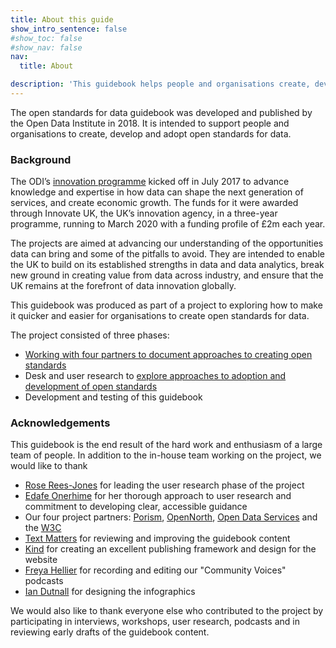 ```yaml
---
title: About this guide
show_intro_sentence: false
#show_toc: false
#show_nav: false
nav:
  title: About

description: 'This guidebook helps people and organisations create, develop and adopt open standards for data. It supports a variety of users, including policy leads, domain experts and technologists.'
---
```


The open standards for data guidebook was developed and published by the Open Data Institute in 2018. It is intended to support people and organisations to create, develop and adopt open standards for data.

### Background

The ODI’s [innovation programme](https://theodi.org/project/research-and-development-of-data-innovation-for-uk-government/) kicked off in July 2017 to advance knowledge and expertise in how data can shape the next generation of services, and create economic growth. The funds for it were awarded through Innovate UK, the UK’s innovation agency, in a three-year programme, running to March 2020 with a funding profile of £2m each year.

The projects are aimed at advancing our understanding of the opportunities data can bring and some of the pitfalls to avoid. They are intended to enable the UK to build on its established strengths in data and data analytics, break new ground in creating value from data across industry, and ensure that the UK remains at the forefront of data innovation globally.

This guidebook was produced as part of a project to exploring how to make it quicker and easier for organisations to create open standards for data. 

The project consisted of three phases:

* [Working with four partners to document approaches to creating open standards](https://theodi.org/article/documenting-the-development-of-open-standards-for-data/)
* Desk and user research to [explore approaches to adoption and development of open standards](https://theodi.org/article/open-standards-for-data-adoption-approaches-and-impact/)
* Development and testing of this guidebook

### Acknowledgements

This guidebook is the end result of the hard work and enthusiasm of a large team of people. In addition to the in-house team working on the project, we would like to thank

* [Rose Rees-Jones](https://twitter.com/rosebotanic) for leading the user research phase of the project
* [Edafe Onerhime](https://twitter.com/rosebotanic) for her thorough approach to user research and commitment to developing clear, accessible guidance
* Our four project partners: [Porism](https://porism.com/), [OpenNorth](http://www.opennorth.ca/), [Open Data Services](http://www.opendataservices.coop/) and the [W3C](https://www.w3.org/)
* [Text Matters](http://www.textmatters.com/) for reviewing and improving the guidebook content
* [Kind](https://madebykind.com/) for creating an excellent publishing framework and design for the website
* [Freya Hellier](http://freyahellier.com/) for recording and editing our "Community Voices" podcasts
* [Ian Dutnall](http://www.dutnall.com/) for designing the infographics 

We would also like to thank everyone else who contributed to the project by participating in interviews, workshops, user research, podcasts and in reviewing early drafts of the guidebook content.

